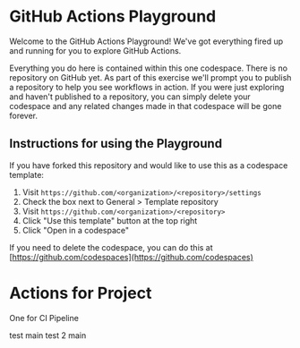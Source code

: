 # GitHub Actions Playground

Welcome to the GitHub Actions Playground! We've got everything fired up and running for you to explore GitHub Actions.

Everything you do here is contained within this one codespace. There is no repository on GitHub yet. As part of this exercise we'll prompt you to publish a repository to help you see workflows in action. If you were just exploring and haven't published to a repository, you can simply delete your codespace and any related changes made in that codespace will be gone forever.

## Instructions for using the Playground

If you have forked this repository and would like to use this as a codespace template:

1. Visit `https://github.com/<organization>/<repository>/settings`
2. Check the box next to General > Template repository
3. Visit `https://github.com/<organization>/<repository>`
4. Click "Use this template" button at the top right
5. Click "Open in a codespace"

If you need to delete the codespace, you can do this at [https://github.com/codespaces](https://github.com/codespaces)

# Actions for Project

One for CI Pipeline

test main
test 2 main